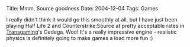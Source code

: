 Title: Mmm, Source goodness
Date: 2004-12-04
Tags: Games

I really didn't think it would go this smoothly at all, but I have just been playing Half Life 2 and Counterstrike:Source at pretty acceptable rates in [Transgaming](http://www.transgaming.com/)'s Cedega. Woo!
It's a really impressive engine - realistic physics is definitely going to make games a load more fun :)

